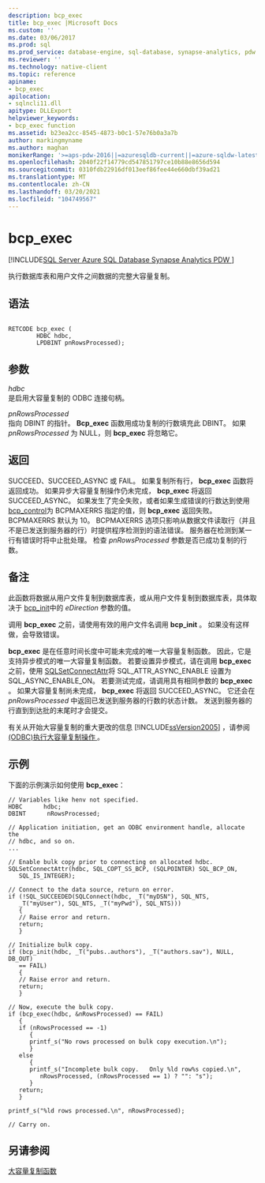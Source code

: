 ```yaml
---
description: bcp_exec
title: bcp_exec |Microsoft Docs
ms.custom: ''
ms.date: 03/06/2017
ms.prod: sql
ms.prod_service: database-engine, sql-database, synapse-analytics, pdw
ms.reviewer: ''
ms.technology: native-client
ms.topic: reference
apiname:
- bcp_exec
apilocation:
- sqlncli11.dll
apitype: DLLExport
helpviewer_keywords:
- bcp_exec function
ms.assetid: b23ea2cc-8545-4873-b0c1-57e76b0a3a7b
author: markingmyname
ms.author: maghan
monikerRange: '>=aps-pdw-2016||=azuresqldb-current||=azure-sqldw-latest||>=sql-server-2016||>=sql-server-linux-2017||=azuresqldb-mi-current'
ms.openlocfilehash: 2040f22f14779cd547851797ce10b88e8656d594
ms.sourcegitcommit: 0310fdb22916df013eef86fee44e660dbf39ad21
ms.translationtype: MT
ms.contentlocale: zh-CN
ms.lasthandoff: 03/20/2021
ms.locfileid: "104749567"
---
```

# <a name="bcp_exec"></a>bcp_exec
[!INCLUDE[SQL Server Azure SQL Database Synapse Analytics PDW ](../../includes/applies-to-version/sql-asdb-asdbmi-asa-pdw.md)]

  执行数据库表和用户文件之间数据的完整大容量复制。  
  
## <a name="syntax"></a>语法  
  
```  
  
RETCODE bcp_exec (  
        HDBC hdbc,  
        LPDBINT pnRowsProcessed);  
```  
  
## <a name="arguments"></a>参数  
 *hdbc*  
 是启用大容量复制的 ODBC 连接句柄。  
  
 *pnRowsProcessed*  
 指向 DBINT 的指针。 **Bcp_exec** 函数用成功复制的行数填充此 DBINT。 如果 *pnRowsProcessed* 为 NULL，则 **bcp_exec** 将忽略它。  
  
## <a name="returns"></a>返回  
 SUCCEED、SUCCEED_ASYNC 或 FAIL。 如果复制所有行， **bcp_exec** 函数将返回成功。 如果异步大容量复制操作仍未完成， **bcp_exec** 将返回 SUCCEED_ASYNC。 如果发生了完全失败，或者如果生成错误的行数达到使用 [bcp_control](../../relational-databases/native-client-odbc-extensions-bulk-copy-functions/bcp-control.md)为 BCPMAXERRS 指定的值，则 **bcp_exec** 返回失败。 BCPMAXERRS 默认为 10。 BCPMAXERRS 选项只影响从数据文件读取行（并且不是已发送到服务器的行）时提供程序检测到的语法错误。 服务器在检测到某一行有错误时将中止批处理。 检查 *pnRowsProcessed* 参数是否已成功复制的行数。  
  
## <a name="remarks"></a>备注  
 此函数将数据从用户文件复制到数据库表，或从用户文件复制到数据库表，具体取决于 [bcp_init](../../relational-databases/native-client-odbc-extensions-bulk-copy-functions/bcp-init.md)中的 *eDirection* 参数的值。  
  
 调用 **bcp_exec** 之前，请使用有效的用户文件名调用 **bcp_init** 。 如果没有这样做，会导致错误。  
  
 **bcp_exec** 是在任意时间长度中可能未完成的唯一大容量复制函数。 因此，它是支持异步模式的唯一大容量复制函数。 若要设置异步模式，请在调用 **bcp_exec** 之前，使用 [SQLSetConnectAttr](../../relational-databases/native-client-odbc-api/sqlsetconnectattr.md)将 SQL_ATTR_ASYNC_ENABLE 设置为 SQL_ASYNC_ENABLE_ON。 若要测试完成，请调用具有相同参数的 **bcp_exec** 。 如果大容量复制尚未完成， **bcp_exec** 将返回 SUCCEED_ASYNC。 它还会在 *pnRowsProcessed* 中返回已发送到服务器的行数的状态计数。 发送到服务器的行直到到达批的末尾时才会提交。  
  
 有关从开始大容量复制的重大更改的信息 [!INCLUDE[ssVersion2005](../../includes/ssversion2005-md.md)] ，请参阅 [&#40;ODBC&#41;执行大容量复制操作 ](../../relational-databases/native-client-odbc-bulk-copy-operations/performing-bulk-copy-operations-odbc.md)。  
  
## <a name="example"></a>示例  
 下面的示例演示如何使用 **bcp_exec**：  
  
```  
// Variables like henv not specified.  
HDBC      hdbc;  
DBINT      nRowsProcessed;  
  
// Application initiation, get an ODBC environment handle, allocate the  
// hdbc, and so on.  
...   
  
// Enable bulk copy prior to connecting on allocated hdbc.  
SQLSetConnectAttr(hdbc, SQL_COPT_SS_BCP, (SQLPOINTER) SQL_BCP_ON,  
   SQL_IS_INTEGER);  
  
// Connect to the data source, return on error.  
if (!SQL_SUCCEEDED(SQLConnect(hdbc, _T("myDSN"), SQL_NTS,  
   _T("myUser"), SQL_NTS, _T("myPwd"), SQL_NTS)))  
   {  
   // Raise error and return.  
   return;  
   }  
  
// Initialize bulk copy.   
if (bcp_init(hdbc, _T("pubs..authors"), _T("authors.sav"), NULL, DB_OUT)  
   == FAIL)  
   {  
   // Raise error and return.  
   return;  
   }  
  
// Now, execute the bulk copy.   
if (bcp_exec(hdbc, &nRowsProcessed) == FAIL)  
   {  
   if (nRowsProcessed == -1)  
      {  
      printf_s("No rows processed on bulk copy execution.\n");  
      }  
   else  
      {  
      printf_s("Incomplete bulk copy.   Only %ld row%s copied.\n",  
         nRowsProcessed, (nRowsProcessed == 1) ? "": "s");  
      }  
   return;  
   }  
  
printf_s("%ld rows processed.\n", nRowsProcessed);  
  
// Carry on.  
```  
  
## <a name="see-also"></a>另请参阅  
 [大容量复制函数](../../relational-databases/native-client-odbc-extensions-bulk-copy-functions/sql-server-driver-extensions-bulk-copy-functions.md)  
  
  
